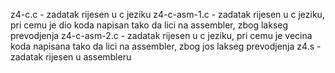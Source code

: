 z4-c.c        - zadatak rijesen u c jeziku
z4-c-asm-1.c  - zadatak rijesen u c jeziku, pri cemu je dio koda napisan tako da lici na assembler, zbog lakseg prevodjenja
z4-c-asm-2.c  - zadatak rijesen u c jeziku, pri cemu je vecina koda napisana tako da lici na assembler, zbog jos lakseg prevodjenja
z4.s          - zadatak rijesen u assembleru
